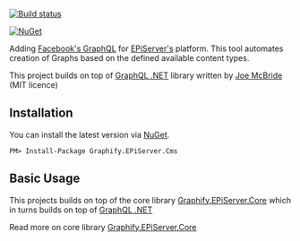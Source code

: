 [![Build status](https://ci.appveyor.com/api/projects/status/0e0cvd2g3je7trsq?svg=true)](https://ci.appveyor.com/project/lillheaton/graphify-episerver-cms)

[![NuGet](https://img.shields.io/nuget/v/Graphify.EPiServer.Cms.svg)](https://www.nuget.org/packages/Graphify.EPiServer.Cms/)

Adding [Facebook's GraphQL](https://github.com/facebook/graphql) for [EPiServer's](https://www.episerver.com/) platform. This tool automates creation of Graphs based on the defined available content types.

This project builds on top of [GraphQL .NET](https://github.com/graphql-dotnet/graphql-dotnet) library written by [Joe McBride](https://github.com/joemcbride) (MIT licence)

## Installation
You can install the latest version via [NuGet](https://www.nuget.org/packages/Graphify.EPiServer.Cms/).

`PM> Install-Package Graphify.EPiServer.Cms`

## Basic Usage
This projects builds on top of the core library [Graphify.EPiServer.Core](https://github.com/lillheaton/Graphify.EPiServer.Core) which in turns builds on top of [GraphQL .NET](https://github.com/graphql-dotnet/graphql-dotnet)

Read more on core library [Graphify.EPiServer.Core](https://github.com/lillheaton/Graphify.EPiServer.Core)
